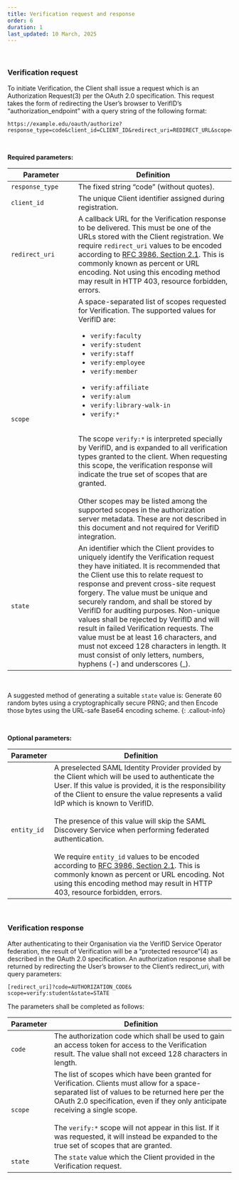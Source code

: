 ```yaml
---
title: Verification request and response
order: 6
duration: 1
last_updated: 10 March, 2025
---
```

<br>

### Verification request

To initiate Verification, the Client shall issue a request which is an Authorization Request(3) per the OAuth 2.0 specification. This request takes the form of redirecting the User’s browser to VerifID’s “authorization_endpoint” with a query string of the following format:

```
https://example.edu/oauth/authorize?response_type=code&client_id=CLIENT_ID&redirect_uri=REDIRECT_URL&scope=verify:student&state=STATE
```
<br>

**Required parameters:**

<table class="table">
  <thead class="thead-light">
    <tr>
      <th style="width:30%">Parameter</th>
      <th>Definition</th>
    </tr>
  </thead>
  <tbody>
    <tr>
      <td><code>response_type</code></td>
      <td>The fixed string “code” (without quotes).</td>
    </tr>
    <tr>
      <td><code>client_id</code></td>
      <td>The unique Client identifier assigned during registration.</td>
    </tr>
    <tr>
      <td><code>redirect_uri</code></td>
      <td>A callback URL for the Verification response to be delivered. This must be one of the URLs stored with the 
Client registration. We require <code>redirect_uri</code> values to be encoded according to <a href="https://datatracker.ietf.org/doc/html/rfc3986#section-2.1">RFC 3986, Section 2.1</a>. This is commonly known as percent or URL encoding. Not using this encoding method may result in HTTP 403, resource forbidden, errors.</td>
    </tr>
    <tr>
      <td><code>scope</code></td>
      <td>A space-separated list of scopes requested for Verification. The supported values for VerifID 
        are:<ul><li><code>verify:faculty<li>verify:student</li><li>verify:staff</li><li>verify:employee</li><li>verify:member
        </li><li>verify:affiliate</li><li>verify:alum</li><li>verify:library-walk-in</li><li>verify:*</li></code></li></ul>
        <br>The scope <code>verify:*</code> is interpreted specially by VerifID, and is expanded to all verification types 
        granted to the client. When requesting this scope, the verification response will indicate the true set of scopes 
        that are granted.
        <br><br>Other scopes may be listed among the supported scopes in the authorization server metadata. These are not described in this document and not required for VerifID integration.
      </td>
    </tr>
    <tr>
      <td><code>state</code></td>
      <td>An identifier which the Client provides to uniquely identify the Verification request they have initiated. It is recommended that the Client use this to relate request to response and prevent cross-site request forgery. The value must be unique and securely random, and shall be stored by VerifID for auditing purposes. Non-unique values shall be rejected by VerifID and will result in failed Verification requests. The value must be at least 16 characters, and must not exceed 128 characters in length. It must consist of only letters, numbers, hyphens (-) and underscores (_).</td>
    </tr>
  </tbody>
</table>

<br>

A suggested method of generating a suitable <code>state</code> value is: Generate 60 random bytes using a cryptographically secure PRNG; and then Encode those bytes using the URL-safe Base64 encoding scheme.
{: .callout-info}

<br>

**Optional parameters:**

<table class="table">
  <thead>
    <tr>
      <th scope="col">Parameter</th>
      <th scope="col">Definition</th>
    </tr>
  </thead>
  <tbody>
    <tr>
      <td><code>entity_id</code></td>
      <td>A preselected SAML Identity Provider provided by the Client which will be used to authenticate the User. If this value is provided, it is the responsibility of the Client to ensure the value represents a valid IdP which is known to VerifID.<br><br>The presence of this value will skip the SAML Discovery Service when performing federated authentication. <br><br>We require <code>entity_id</code> values to be encoded according to <a href="https://datatracker.ietf.org/doc/html/rfc3986#section-2.1">RFC 3986, Section 2.1</a>. This is commonly known as percent or URL encoding. Not using this encoding method may result in HTTP 403, resource forbidden, errors.</td>
    </tr>
</tbody>
</table>

<br>

### Verification response

After authenticating to their Organisation via the VerifID Service Operator federation, the result of Verification will be a “protected resource”(4) as described in the OAuth 2.0 specification. An authorization response shall be returned by redirecting the User’s browser to the Client’s redirect_uri, with query parameters:

```
[redirect_uri]?code=AUTHORIZATION_CODE&
scope=verify:student&state=STATE
```

The parameters shall be completed as follows:

<table class="table">
  <thead>
    <tr>
      <th scope="col">Parameter</th>
      <th scope="col">Definition</th>
    </tr>
  </thead>
  <tbody>
    <tr>
      <td><code>code</code></td>
      <td>The authorization code which shall be used to gain an access token for access to the Verification result. The value shall not exceed 128 characters in length.</td>
    </tr>
    <tr>
      <td><code>scope</code></td>
      <td>The list of scopes which have been granted for Verification. Clients must allow for a space-separated list 
of values to be returned here per the OAuth 2.0 specification, even if they only anticipate receiving a single scope.
<br><br> The <code>verify:*</code> scope will not appear in this list. If it was requested, it will instead be 
expanded to the true set of scopes that are granted.</td>
    </tr>
    <tr>
      <td><code>state</code></td>
      <td>The <code>state</code> value which the Client provided in the Verification request.</td>
    </tr>
  </tbody>
</table>